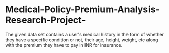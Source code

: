 # Medical-Policy-Premium-Analysis-Research-Project-
The given data set contains a user's medical history in the form of whether they have a specific condition or not, their age, height, weight, etc along with the premium they have to pay in INR for insurance.
